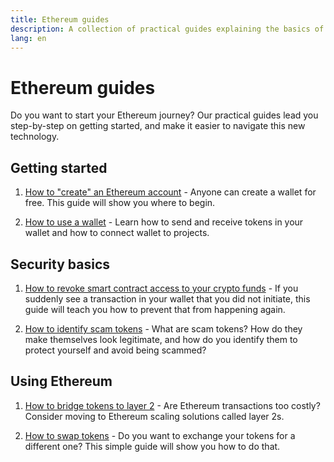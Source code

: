 ```yaml
---
title: Ethereum guides
description: A collection of practical guides explaining the basics of using Ethereum for beginners.
lang: en
---
```


# Ethereum guides

Do you want to start your Ethereum journey? Our practical guides lead you step-by-step on getting started, and make it easier to navigate this new technology.

## Getting started

1. [How to "create" an Ethereum account](/guides/how-to-create-an-ethereum-account/) - Anyone can create a wallet for free. This guide will show you where to begin.

2. [How to use a wallet](/guides/how-to-use-a-wallet/) - Learn how to send and receive tokens in your wallet and how to connect wallet to projects.

## Security basics

1. [How to revoke smart contract access to your crypto funds](/guides/how-to-revoke-token-access/) - If you suddenly see a transaction in your wallet that you did not initiate, this guide will teach you how to prevent that from happening again.

2. [How to identify scam tokens](/guides/how-to-id-scam-tokens/) - What are scam tokens? How do they make themselves look legitimate, and how do you identify them to protect yourself and avoid being scammed?

## Using Ethereum

1. [How to bridge tokens to layer 2](/guides/how-to-use-a-bridge/) - Are Ethereum transactions too costly? Consider moving to Ethereum scaling solutions called layer 2s.

2. [How to swap tokens](/guides/how-to-swap-tokens/) - Do you want to exchange your tokens for a different one? This simple guide will show you how to do that.
